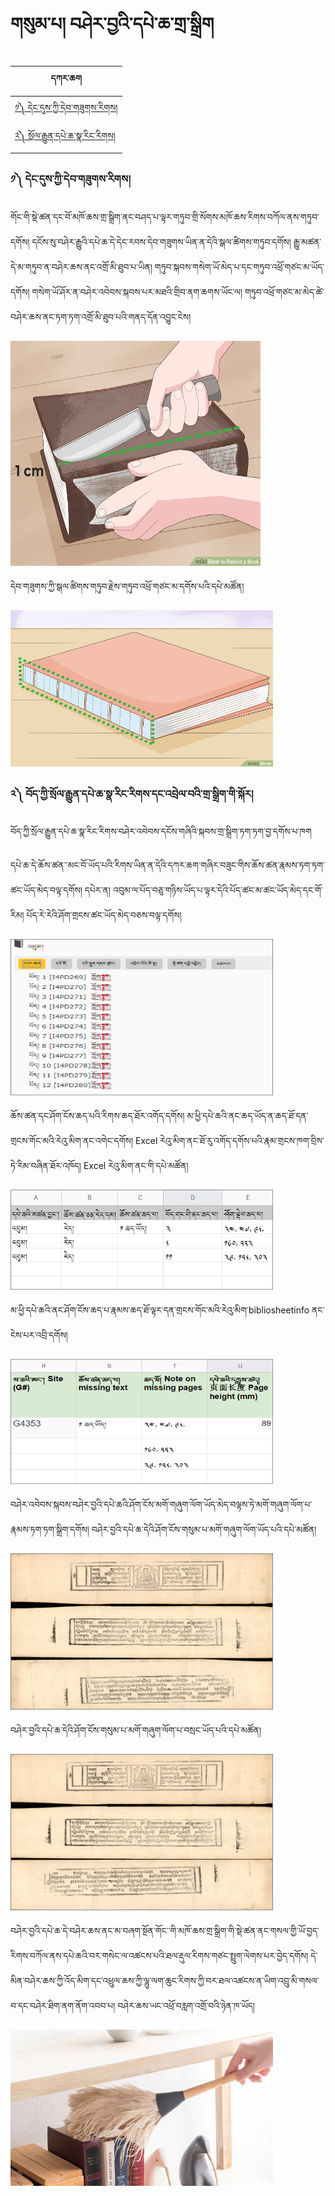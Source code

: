 # གསུམ་པ། བཤེར་བྱའི་དཔེ་ཆ་གྲ་སྒྲིག
| དཀར་ཆག  | 
|-------|
| [༡༽ དེང་དུས་ཀྱི་དེབ་གཟུགས་རིགས།](https://github.com/buda-base/budax/blob/master/howtoguides/DIG04/index.md#%E0%BD%91%E0%BD%84%E0%BD%94%E0%BD%BC-%E0%BD%91%E0%BD%BA%E0%BD%84%E0%BD%91%E0%BD%B4%E0%BD%A6%E0%BD%80%E0%BE%B1%E0%BD%B2%E0%BD%91%E0%BD%BA%E0%BD%96%E0%BD%82%E0%BD%9F%E0%BD%B4%E0%BD%82%E0%BD%A6%E0%BD%A2%E0%BD%B2%E0%BD%82%E0%BD%A6)|
| [༢༽ སྲོལ་རྒྱུན་དཔེ་ཆ་སྣ་རིང་རིགས།](https://github.com/buda-base/budax/blob/master/howtoguides/DIG04/index.md#%E0%BD%82%E0%BD%89%E0%BD%B2%E0%BD%A6%E0%BD%94-%E0%BD%96%E0%BD%BC%E0%BD%91%E0%BD%80%E0%BE%B1%E0%BD%B2%E0%BD%A6%E0%BE%B2%E0%BD%BC%E0%BD%A3%E0%BD%A2%E0%BE%92%E0%BE%B1%E0%BD%B4%E0%BD%93%E0%BD%91%E0%BD%94%E0%BD%BA%E0%BD%86%E0%BD%A6%E0%BE%A3%E0%BD%A2%E0%BD%B2%E0%BD%84%E0%BD%A2%E0%BD%B2%E0%BD%82%E0%BD%A6%E0%BD%91%E0%BD%84%E0%BD%A0%E0%BD%96%E0%BE%B2%E0%BD%BA%E0%BD%A3%E0%BD%96%E0%BD%A0%E0%BD%B2%E0%BD%82%E0%BE%B2%E0%BD%A6%E0%BE%92%E0%BE%B2%E0%BD%B2%E0%BD%82%E0%BD%82%E0%BD%B2%E0%BD%A6%E0%BE%90%E0%BD%BC%E0%BD%A2)|

### ༡༽ དེང་དུས་ཀྱི་དེབ་གཟུགས་རིགས།
གོང་གི་སྡེ་ཚན་དང་བོ་མཁོ་ཆས་གྲ་སྒྲིག་ནང་བཤད་པ་ལྟར་གཏུབ་གྲི་སོགས་མཁོ་ཆས་རིགས་བཀོལ་ནས་གཏུབ་དགོས། དངོས་སུ་བཤེར་རྒྱུའི་དཔེ་ཆ་དེ་དེང་རབས་དེབ་གཟུགས་ཡིན་ན་དེའི་སྒལ་ཚིགས་གཏུབ་དགོས། རྒྱུ་མཚན་དེ་མ་གཏུབ་ན་བཤེར་ཆས་ནང་འགྲོ་མི་ཐུབ་པ་ཡིན། གཏུབ་སྐབས་གསེག་ཡོ་མེད་པ་དང་གཏུབ་འཕྲོ་གཙང་མ་ཡོད་དགོས། གསེག་ཡོ་ཤོར་ན་བཤེར་འབེབས་སྐབས་པར་མཐའི་གྲིབ་ནག་ཆགས་ཡོང་ལ། གཏུབ་འཕྲོ་གཙང་མ་མེད་ཚེ་བཤེར་ཆས་ནང་ཏག་ཏག་འགྲོ་མི་ཐུབ་པའི་གནད་དོན་འབྱུང་ངེས།

<img src="https://github.com/buda-base/budax/blob/master/howtoguides/DIG04/images/002.png" height="360" width="400" >

དེབ་གཟུགས་ཀྱི་སྒལ་ཚིགས་གཏུབ་རྗེས་གཏུབ་འཕྲོ་གཙང་མ་དགོས་པའི་དཔེ་མཚོན།

<img src="https://github.com/buda-base/budax/blob/master/howtoguides/DIG04/images/003.png" height="250" width="420" >


### ༢༽ བོད་ཀྱི་སྲོལ་རྒྱུན་དཔེ་ཆ་སྣ་རིང་རིགས་དང་འབྲེལ་བའི་གྲ་སྒྲིག་གི་སྐོར།

བོད་ཀྱི་སྲོལ་རྒྱུན་དཔེ་ཆ་སྣ་རིང་རིགས་བཤེར་འབེབས་དངོས་གཞིའི་སྐབས་གྲ་སྒྲིག་ཏག་ཏག་བྱ་དགོས་པ་ཁག

དཔེ་ཆ་དེ་ཆོས་ཚན་་མང་བོ་ཡོད་པའི་རིགས་ཡིན་ན་དེའི་དཀར་ཆག་གཞིར་བཟུང་གིས་ཆོས་ཚན་རྣམས་ཏག་ཏག་ཚང་ཡོད་མེད་བལྟ་དགོས། དཔེར་ན། འབུམ་ལ་པོད་བཅུ་གཉིས་ཡོད་པ་ལྟར་དེའི་པོད་ཚང་མ་ཚང་ཡོད་མེད་དང་གོ་རིམ། པོད་རེ་རེའི་ཤོག་གྲངས་ཚང་ཡོད་མེད་བཅས་བལྟ་དགོས།

<img src="https://github.com/buda-base/budax/blob/master/howtoguides/DIG04/images/005.png" height="250" width="420" >

ཆོས་ཚན་དང་ཤོག་ངོས་ཆད་པའི་རིགས་ཆད་ཐོར་འགོད་དགོས། མ་ཕྱི་དཔེ་ཆའི་ནང་ཆད་ཡོད་ན་ཆད་ཐོ་དན་གྲངས་གོང་མའི་རེའུ་མིག་ནང་འགེང་དགོས། Excel རེའུ་མིག་ནང་ཐོ་རུ་འགོད་དགོས་པའི་རྣམ་གྲངས་ཁག་བྲིས་ཏེ་རིམ་བཞིན་ཐོར་འཁོད། Excel རེའུ་མིག་ནང་གི་དཔེ་མཚོན།

<img src="https://github.com/buda-base/budax/blob/master/howtoguides/DIG04/images/006.png" height="160" width="420" >

མ་ཕྱི་དཔེ་ཆའི་ནང་ཤོག་ངོས་ཆད་པ་རྣམས་ཆད་ཐོ་ལྟར་དན་གྲངས་གོང་མའི་རེའུ་མིག་bibliosheetinfo ནང་ངེས་པར་འབྲི་དགོས།

<img src="https://github.com/buda-base/budax/blob/master/howtoguides/DIG04/images/007.png" height="200" width="420" >

བཤེར་འབེབས་སྐབས་བཤེར་བྱའི་དཔེ་ཆའི་ཤོག་ངོས་མགོ་གཞུག་ལོག་ཡོད་མེད་བལྟས་ཏེ་མགོ་གཞུག་ལོག་པ་རྣམས་ཏག་ཏག་སྒྲིག་དགོས། བཤེར་བྱའི་དཔེ་ཆ་དེའི་ཤོག་ངོས་གསུམ་པ་མགོ་གཞུག་ལོག་ཡོད་པའི་དཔེ་མཚོན།

<img src="https://github.com/buda-base/budax/blob/master/howtoguides/DIG04/images/008.png" height="250" width="420" >

བཤེར་བྱའི་དཔེ་ཆ་དེའི་ཤོག་ངོས་གསུམ་པ་མགོ་གཞུག་ལོག་པ་བསྲང་ཡོད་པའི་དཔེ་མཚོན།

<img src="https://github.com/buda-base/budax/blob/master/howtoguides/DIG04/images/009.png" height="250" width="420" >

བཤེར་བྱའི་དཔེ་ཆ་དེ་བཤེར་ཆས་ནང་མ་བཞག་སྔོན་གོང་་གི་མཁོ་ཆས་གྲ་སྒྲིག་གི་སྡེ་ཚན་ནང་གསལ་གྱི་ཡོ་བྱད་རིགས་བཀོལ་ནས་དཔེ་ཆའི་བར་གསེང་ལ་འཚངས་པའི་ཐལ་རྡུལ་རིགས་གཙང་སྤྲུག་ལེགས་པར་བྱེད་དགོས། དེ་མིན་བཤེར་ཆས་ཀྱི་འོད་མིག་དང་འཕྲུལ་ཆས་ཀྱི་ལྷུ་ལག་ཆུང་རིགས་ཀྱི་བར་ཐལ་འཚངས་ན་ཡིག་འབྲུ་མི་གསལ་བ་དང་བཤེར་ཐིག་ནག་ནོག་འབབ་པ། བཤེར་ཆས་ཡང་འཕྲོ་བརླག་འགྲོ་བའི་ཉེན་ཁ་ཡོད། 

<img src="https://github.com/buda-base/budax/blob/master/howtoguides/DIG04/images/010.png" height="250" width="420" >

